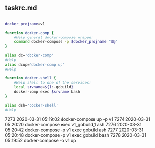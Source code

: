 ## taskrc.md

```bash

docker_projname=v1

function docker-comp {
    #Help general docker-compose wrapper
    command docker-compose -p $docker_projname "$@"
}

alias dc='docker-comp'
#Help
alias dcup='docker-comp up'
#Help

function docker-shell {
    #Help shell to one of the services:
    local srvname=${1:-gobuild}
    docker-comp exec $srvname bash
}

alias dsh='docker-shell'
#Help

```
 7273  2020-03-31 05:19:02 docker-compose up -p v1
 7274  2020-03-31 05:20:20 docker-compose exec v1_gobuild_1 ash
 7276  2020-03-31 05:20:42 docker-compose -p v1 exec gobuild ash
 7277  2020-03-31 05:20:48 docker-compose -p v1 exec gobuild bash
 7278  2020-03-31 05:19:52 docker-compose -p v1 up
